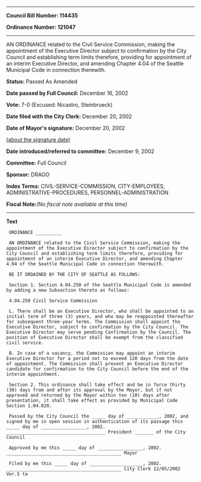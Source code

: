 

********

**Council Bill Number: 114435**
   
**Ordinance Number: 121047**
********

 AN ORDINANCE related to the Civil Service Commission, making the appointment of the Executive Director subject to confirmation by the City Council and establishing term limits therefore, providing for appointment of an interim Executive Director, and amending Chapter 4.04 of the Seattle Municipal Code in connection therewith.

**Status:** Passed As Amended
   
**Date passed by Full Council:** December 16, 2002
   
**Vote:** 7-0 (Excused: Nicastro, Steinbrueck)
   
**Date filed with the City Clerk:** December 20, 2002
   
**Date of Mayor's signature:** December 20, 2002
   
[(about the signature date)](/~public/approvaldate.htm)
   
   
   
**Date introduced/referred to committee:** December 9, 2002
   
**Committee:** Full Council
   
**Sponsor:** DRAGO
   
   
**Index Terms:** CIVIL-SERVICE-COMMISSION, CITY-EMPLOYEES, ADMINISTRATIVE-PROCEDURES, PERSONNEL-ADMINISTRATION

**Fiscal Note:**_(No fiscal note available at this time)_

********

**Text**
   
```
 ORDINANCE __________

 AN ORDINANCE related to the Civil Service Commission, making the appointment of the Executive Director subject to confirmation by the City Council and establishing term limits therefore, providing for appointment of an interim Executive Director, and amending Chapter 4.04 of the Seattle Municipal Code in connection therewith.

 BE IT ORDAINED BY THE CITY OF SEATTLE AS FOLLOWS:

 Section 1. Section 4.04.250 of the Seattle Municipal Code is amended by adding a new Subsection thereto as follows:

 4.04.250 Civil Service Commission

 L. There shall be an Executive Director, who shall be appointed to an initial term of three (3) years, and who may be reappointed thereafter for subsequent three-year terms. The Commission shall appoint the Executive Director, subject to confirmation by the City Council. The Executive Director may serve pending Confirmation by the Council. The position of Executive Director shall be exempt from the classified civil service.

 B. In case of a vacancy, the Commission may appoint an interim Executive Director for a period not to exceed 120 days from the date of appointment. The Commission shall present an Executive Director candidate for confirmation to the City Council before the end of the interim appointment.

 Section 2. This ordinance shall take effect and be in force thirty (30) days from and after its approval by the Mayor, but if not approved and returned by the Mayor within ten (10) days after presentation, it shall take effect as provided by Municipal Code Section 1.04.020.

 Passed by the City Council the _____ day of ____________, 2002, and signed by me in open session in authentication of its passage this _____ day of _________________, 2002. _____________________________________ President _______ of the City Council

 Approved by me this _____ day of _________________, 2002. ___________________________________________ Mayor

 Filed by me this _____ day of ____________________, 2002. ___________________________________________ City Clerk 12/05/2002 Ver.5 ta

```
